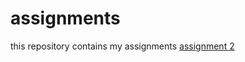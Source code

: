 # assignments
this repository contains my assignments
[assignment 2](https://github.com/SebasvanDie/assignments/blob/master/assignment2-2.ipynb)
